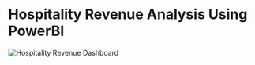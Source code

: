 # Hospitality Revenue Analysis Using PowerBI

![Hospitality Revenue Dashboard](https://github.com/pratik2124/PowerBI_Hospitality_Revenue_Analysis/assets/156676954/e5514d2a-aa37-467f-837a-42b52b6f5f4a)



